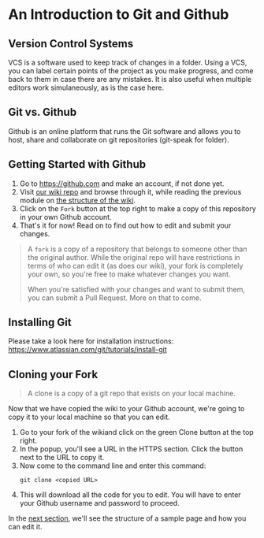# An Introduction to Git and Github

## Version Control Systems
VCS is a software used to keep track of changes in a folder. Using a VCS, you can label certain points of the project as you make progress, and come back to them in case there are any mistakes. It is also useful when multiple editors work simulaneously, as is the case here. 

## Git vs. Github
Github is an online platform that runs the Git software and allows you to host, share and collaborate on git repositories (git-speak for folder).

## Getting Started with Github
1. Go to https://github.com and make an account, if not done yet.
2. Visit [our wiki repo](https://github.com/igembitsgoa/wiki) and browse through it, while reading the previous module on [the structure of the wiki](structure.md).
3. Click on the `Fork` button at the top right to make a copy of this repository in your own Github account.
4. That's it for now! Read on to find out how to edit and submit your changes.

> A `fork` is a copy of a repository that belongs to someone other than the original author. While the original repo will have restrictions in terms of who can edit it (as does our wiki), your fork is completely your own, so you're free to make whatever changes you want. 
> 
> When you're satisfied with your changes and want to submit them, you can submit a Pull Request. More on that to come.

## Installing Git
Please take a look here for installation instructions: https://www.atlassian.com/git/tutorials/install-git

## Cloning your Fork
> A clone is a copy of a git repo that exists on your local machine. 

Now that we have copied the wiki to your Github account, we're going to copy it to your local machine so that you can edit. 
1. Go to your fork of the wikiand click on the green Clone button at the top right. 
2. In the popup, you'll see a URL in the HTTPS section. Click the button next to the URL to copy it.
3. Now come to the command line and enter this command: 
    ```
    git clone <copied URL>
    ```
4. This will download all the code for you to edit. You will have to enter your Github username and password to proceed.

In the [next section](page.md), we'll see the structure of a sample page and how you can edit it.